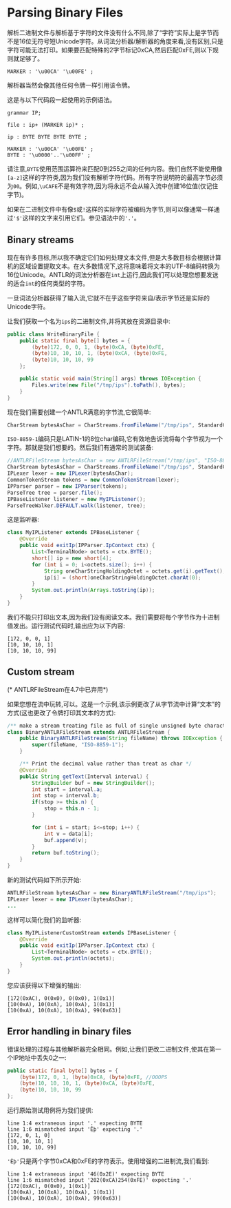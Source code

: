 # Parsing Binary Files

解析二进制文件与解析基于字符的文件没有什么不同,除了“字符”实际上是字节而不是16位无符号短Unicode字符。从词法分析器/解析器的角度来看,没有区别,只是字符可能无法打印。如果要匹配特殊的2字节标记0xCA,然后匹配0xFE,则以下规则就足够了。

```
MARKER : '\u00CA' '\u00FE' ;
```

解析器当然会像其他任何令牌一样引用该令牌。

这是与以下代码段一起使用的示例语法。

```
grammar IP;

file : ip+ (MARKER ip)* ;

ip : BYTE BYTE BYTE BYTE ;

MARKER : '\u00CA' '\u00FE' ;
BYTE : '\u0000'..'\u00FF' ;
```

请注意,`BYTE`使用范围运算符来匹配0到255之间的任何内容。我们自然不能使用像`[a-z]`这样的字符类,因为我们没有解析字符代码。所有字符说明符的最高字节必须为`00`。例如,`\uCAFE`不是有效字符,因为将永远不会从输入流中创建16位值(仅记住字节)。

如果在二进制文件中有像`$`或`!`这样的实际字符被编码为字节,则可以像通常一样通过`'$'`这样的文字来引用它们。参见语法中的`'.'`。
 
## Binary streams

现在有许多目标,所以我不确定它们如何处理文本文件,但是大多数目标会根据计算机的区域设置提取文本。在大多数情况下,这将意味着将文本的UTF-8编码转换为16位Unicode。ANTLR的词法分析器在`int`上运行,因此我们可以处理您想要发送的适合`int`的任何类型的字符。

一旦词法分析器获得了输入流,它就不在乎这些字符来自/表示字节还是实际的Unicode字符。

让我们获取一个名为`ips`的二进制文件,并将其放在资源目录中:

```java
public class WriteBinaryFile {
	public static final byte[] bytes = {
		(byte)172, 0, 0, 1, (byte)0xCA, (byte)0xFE,
		(byte)10, 10, 10, 1, (byte)0xCA, (byte)0xFE,
		(byte)10, 10, 10, 99
	};

	public static void main(String[] args) throws IOException {
		Files.write(new File("/tmp/ips").toPath(), bytes);
	}
}
```

现在我们需要创建一个ANTLR满意的字节流,它很简单:

```java
CharStream bytesAsChar = CharStreams.fromFileName("/tmp/ips", StandardCharsets.ISO_8859_1);
```

`ISO-8859-1`编码只是LATIN-1的8位char编码,它有效地告诉流将每个字节视为一个字符。那就是我们想要的。然后我们有通常的测试装备:


```java
//ANTLRFileStream bytesAsChar = new ANTLRFileStream("/tmp/ips", "ISO-8859-1"); DEPRECATED in 4.7
CharStream bytesAsChar = CharStreams.fromFileName("/tmp/ips", StandardCharsets.ISO_8859_1);
IPLexer lexer = new IPLexer(bytesAsChar);
CommonTokenStream tokens = new CommonTokenStream(lexer);
IPParser parser = new IPParser(tokens);
ParseTree tree = parser.file();
IPBaseListener listener = new MyIPListener();
ParseTreeWalker.DEFAULT.walk(listener, tree);
```

这是监听器:

```java
class MyIPListener extends IPBaseListener {
	@Override
	public void exitIp(IPParser.IpContext ctx) {
		List<TerminalNode> octets = ctx.BYTE();
		short[] ip = new short[4];
		for (int i = 0; i<octets.size(); i++) {
			String oneCharStringHoldingOctet = octets.get(i).getText();
			ip[i] = (short)oneCharStringHoldingOctet.charAt(0);
		}
		System.out.println(Arrays.toString(ip));
	}
}
```

我们不能只打印出文本,因为我们没有阅读文本。我们需要将每个字节作为十进制值发出。运行测试代码时,输出应为以下内容:

```
[172, 0, 0, 1]
[10, 10, 10, 1]
[10, 10, 10, 99]
```

## Custom stream

(* ANTLRFileStream在4.7中已弃用*)

如果您想在流中玩转,可以。这是一个示例,该示例更改了从字节流中计算“文本”的方式(这也更改了令牌打印其文本的方式):

```java
/** make a stream treating file as full of single unsigned byte characters */
class BinaryANTLRFileStream extends ANTLRFileStream {
	public BinaryANTLRFileStream(String fileName) throws IOException {
		super(fileName, "ISO-8859-1");
	}

	/** Print the decimal value rather than treat as char */
	@Override
	public String getText(Interval interval) {
		StringBuilder buf = new StringBuilder();
		int start = interval.a;
		int stop = interval.b;
		if(stop >= this.n) {
			stop = this.n - 1;
		}

		for (int i = start; i<=stop; i++) {
			int v = data[i];
			buf.append(v);
		}
		return buf.toString();
	}
}
```

新的测试代码如下所示开始:

```java
ANTLRFileStream bytesAsChar = new BinaryANTLRFileStream("/tmp/ips");
IPLexer lexer = new IPLexer(bytesAsChar);
...
```

这样可以简化我们的监听器:

```java
class MyIPListenerCustomStream extends IPBaseListener {
	@Override
	public void exitIp(IPParser.IpContext ctx) {
		List<TerminalNode> octets = ctx.BYTE();
		System.out.println(octets);
	}
}
```

您应该获得以下增强的输出:

```
[172(0xAC), 0(0x0), 0(0x0), 1(0x1)]
[10(0xA), 10(0xA), 10(0xA), 1(0x1)]
[10(0xA), 10(0xA), 10(0xA), 99(0x63)]
```

## Error handling in binary files

错误处理的过程与其他解析器完全相同。例如,让我们更改二进制文件,使其在第一个IP地址中丢失0之一:

```java
public static final byte[] bytes = {
	(byte)172, 0, 1, (byte)0xCA, (byte)0xFE, //OOOPS
	(byte)10, 10, 10, 1, (byte)0xCA, (byte)0xFE,
	(byte)10, 10, 10, 99
};
```

运行原始测试用例将为我们提供:

```
line 1:4 extraneous input '.' expecting BYTE
line 1:6 mismatched input 'Êþ' expecting '.'
[172, 0, 1, 0]
[10, 10, 10, 1]
[10, 10, 10, 99]
```

`'Êþ'`只是两个字节0xCA和0xFE的字符表示。使用增强的二进制流,我们看到:

```
line 1:4 extraneous input '46(0x2E)' expecting BYTE
line 1:6 mismatched input '202(0xCA)254(0xFE)' expecting '.'
[172(0xAC), 0(0x0), 1(0x1)]
[10(0xA), 10(0xA), 10(0xA), 1(0x1)]
[10(0xA), 10(0xA), 10(0xA), 99(0x63)]
```
